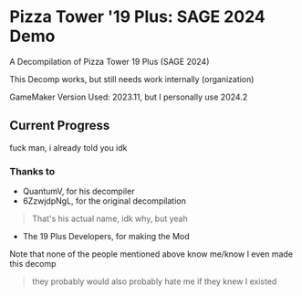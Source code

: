 # Pizza Tower '19 Plus: SAGE 2024 Demo

 A Decompilation of Pizza Tower 19 Plus (SAGE 2024)

This Decomp works, but still needs work internally (organization)

GameMaker Version Used: 2023.11, but I personally use 2024.2

## Current Progress

fuck man, i already told you idk

### Thanks to
- QuantumV, for his decompiler
- 6ZzwjdpNgL, for the original decompilation
> That's his actual name, idk why, but yeah

- The 19 Plus Developers, for making the Mod

Note that none of the people mentioned above know me/know I even made this decomp
> they probably would also probably hate me if they knew I existed
